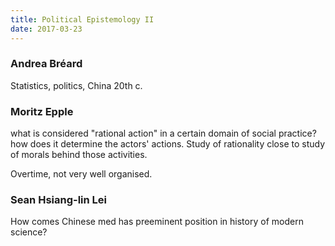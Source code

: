 ```yaml
---
title: Political Epistemology II
date: 2017-03-23
---
```


### Andrea Bréard
Statistics, politics, China 20th c.

### Moritz Epple
what is considered "rational action" in a certain domain of social practice? how does it determine the actors' actions.
Study of rationality close to study of morals behind those activities.

Overtime, not very well organised.

### Sean Hsiang-lin Lei
How comes Chinese med has preeminent position in history of modern science?
